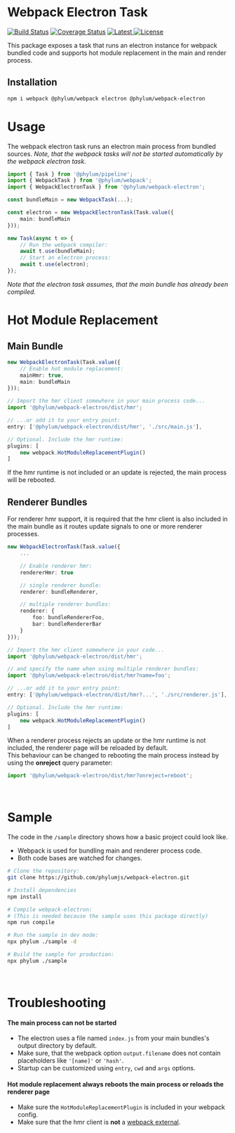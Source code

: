 # Webpack Electron Task
[![Build Status](https://travis-ci.com/phylumjs/webpack-electron.svg?branch=master)](https://travis-ci.com/phylumjs/webpack-electron)
[![Coverage Status](https://coveralls.io/repos/github/phylumjs/webpack-electron/badge.svg?branch=master)](https://coveralls.io/github/phylumjs/webpack-electron?branch=master)
[![Latest](https://img.shields.io/npm/v/@phylum/webpack-electron.svg?label=latest) ![License](https://img.shields.io/npm/l/@phylum/webpack-electron.svg?label=license)](https://npmjs.org/package/@phylum/webpack-electron)

This package exposes a task that runs an electron instance for webpack bundled code and supports hot module replacement in the main and render process.

## Installation
```bash
npm i webpack @phylum/webpack electron @phylum/webpack-electron
```

# Usage
The webpack electron task runs an electron main process from bundled sources.
*Note, that the webpack tasks will not be started automatically by the webpack electron task.*

```ts
import { Task } from '@phylum/pipeline';
import { WebpackTask } from '@phylum/webpack';
import { WebpackElectronTask } from '@phylum/webpack-electron';

const bundleMain = new WebpackTask(...);

const electron = new WebpackElectronTask(Task.value({
	main: bundleMain
}));

new Task(async t => {
	// Run the webpack compiler:
	await t.use(bundleMain);
	// Start an electron process:
	await t.use(electron);
});
```
*Note that the electron task assumes, that the main bundle has already been compiled.*

# Hot Module Replacement

## Main Bundle
```ts
new WebpackElectronTask(Task.value({
	// Enable hot module replacement:
	mainHmr: true,
	main: bundleMain
}));
```
```ts
// Import the hmr client somewhere in your main process code...
import '@phylum/webpack-electron/dist/hmr';
```
```ts
// ...or add it to your entry point:
entry: ['@phylum/webpack-electron/dist/hmr', './src/main.js'],

// Optional. Include the hmr runtime:
plugins: [
	new webpack.HotModuleReplacementPlugin()
]
```
If the hmr runtime is not included or an update is rejected, the main process will be rebooted.

## Renderer Bundles
For renderer hmr support, it is required that the hmr client is also included in the main bundle as it routes update signals to one or more renderer processes.
```ts
new WebpackElectronTask(Task.value({
	...

	// Enable renderer hmr:
	rendererHmr: true

	// single renderer bundle:
	renderer: bundleRenderer,

	// multiple renderer bundles:
	renderer: {
		foo: bundleRendererFoo,
		bar: bundleRendererBar
	}
}));
```
```ts
// Import the hmr client somewhere in your code...
import '@phylum/webpack-electron/dist/hmr';

// and specify the name when using multiple renderer bundles:
import '@phylum/webpack-electron/dist/hmr?name=foo';
```
```ts
// ...or add it to your entry point:
entry: ['@phylum/webpack-electron/dist/hmr?...', './src/renderer.js'],

// Optional. Include the hmr runtime:
plugins: [
	new webpack.HotModuleReplacementPlugin()
]
```
When a renderer process rejects an update or the hmr runtime is not included, the renderer page will be reloaded by default.<br>
This behaviour can be changed to rebooting the main process instead by using the **onreject** query parameter:
```ts
import '@phylum/webpack-electron/dist/hmr?onreject=reboot';
```

<br>



# Sample
The code in the `/sample` directory shows how a basic project could look like.
+ Webpack is used for bundling main and renderer process code.
+ Both code bases are watched for changes.
```bash
# Clone the repository:
git clone https://github.com/phylumjs/webpack-electron.git

# Install dependencies
npm install

# Compile webpack-electron:
# (This is needed because the sample uses this package directly)
npm run compile

# Run the sample in dev mode:
npx phylum ./sample -d

# Build the sample for production:
npx phylum ./sample
```

<br>



# Troubleshooting

#### The main process can not be started
+ The electron uses a file named `index.js` from your main bundles's output directory by default.
+ Make sure, that the webpack option `output.filename` does not contain placeholders like `'[name]'` or `'hash'`.
+ Startup can be customized using `entry`, `cwd` and `args` options.

#### Hot module replacement always reboots the main process or reloads the renderer page
+ Make sure the `HotModuleReplacementPlugin` is included in your webpack config.
+ Make sure that the hmr client is **not** a [webpack external](https://webpack.js.org/configuration/externals/).
